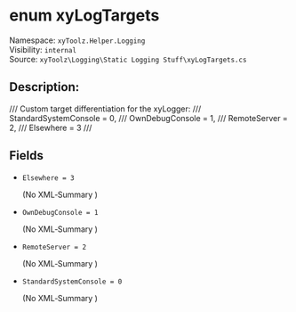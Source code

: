 # enum xyLogTargets

Namespace: `xyToolz.Helper.Logging`  
Visibility: `internal`  
Source: `xyToolz\Logging\Static Logging Stuff\xyLogTargets.cs`

## Description:

///   Custom target differentiation for the xyLogger:
      ///   StandardSystemConsole = 0,
      ///   OwnDebugConsole = 1,
      ///   RemoteServer = 2,
      ///   Elsewhere = 3
      ///

## Fields

- `Elsewhere = 3`
  
  (No XML‑Summary )
- `OwnDebugConsole = 1`
  
  (No XML‑Summary )
- `RemoteServer = 2`
  
  (No XML‑Summary )
- `StandardSystemConsole = 0`
  
  (No XML‑Summary )

